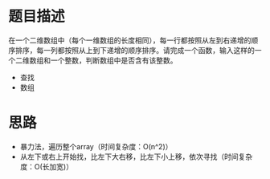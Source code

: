 # 题目描述

在一个二维数组中（每个一维数组的长度相同），每一行都按照从左到右递增的顺序排序，每一列都按照从上到下递增的顺序排序。请完成一个函数，输入这样的一个二维数组和一个整数，判断数组中是否含有该整数。

  - 查找
  - 数组
  

# 思路

  - 暴力法，遍历整个array（时间复杂度：O(n^2)）
  - 从左下或右上开始找，比左下大右移，比左下小上移，依次寻找（时间复杂度：O(长加宽)）


